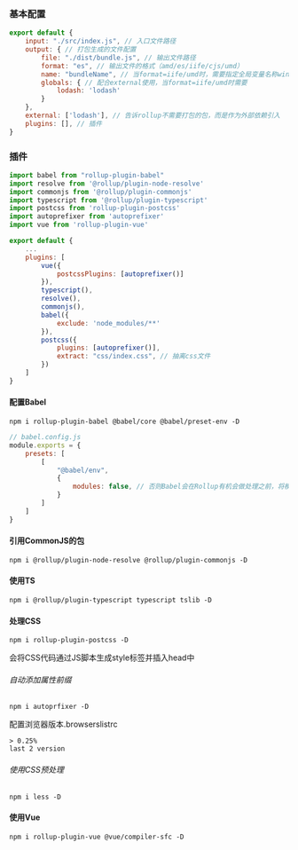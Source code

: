 ### 基本配置

```javascript
export default {
    input: "./src/index.js", // 入口文件路径
    output: { // 打包生成的文件配置
        file: "./dist/bundle.js", // 输出文件路径
        format: "es", // 输出文件的格式（amd/es/iife/cjs/umd）
        name: "bundleName", // 当format=iife/umd时，需要指定全局变量名称window.[name]
        globals: { // 配合external使用，当format=iife/umd时需要
            lodash: 'lodash'
        }
    },
    external: ['lodash'], // 告诉rollup不需要打包的包，而是作为外部依赖引入
    plugins: [], // 插件
}
```

### 插件

```javascript
import babel from "rollup-plugin-babel"
import resolve from '@rollup/plugin-node-resolve'
import commonjs from '@rollup/plugin-commonjs'
import typescript from '@rollup/plugin-typescript'
import postcss from 'rollup-plugin-postcss'
import autoprefixer from 'autoprefixer'
import vue from 'rollup-plugin-vue'

export default {
    ...
    plugins: [
        vue({
            postcssPlugins: [autoprefixer()]
        }),
        typescript(),
        resolve(),
        commonjs(),
        babel({ 
            exclude: 'node_modules/**' 
        }),
        postcss({
            plugins: [autoprefixer()],
            extract: "css/index.css", // 抽离css文件
        })
    ]
}
```

#### 配置Babel

`npm i rollup-plugin-babel @babel/core @babel/preset-env -D`

```js
// babel.config.js
module.exports = {
	presets: [
        [
            "@babel/env",
            {
                modules: false, // 否则Babel会在Rollup有机会做处理之前，将模块转成CommonJS，导致 Rollup的一些处理失败
            }
        ]
    ]
}
```

#### 引用CommonJS的包

`npm i @rollup/plugin-node-resolve @rollup/plugin-commonjs -D `

#### 使用TS

`npm i @rollup/plugin-typescript typescript tslib -D`

#### 处理CSS

`npm i rollup-plugin-postcss -D`

会将CSS代码通过JS脚本生成style标签并插入head中

###### 自动添加属性前缀

`npm i autoprfixer -D`

配置浏览器版本.browserslistrc

```
> 0.25%
last 2 version
```

###### 使用CSS预处理

`npm i less -D`

#### 使用Vue

`npm i rollup-plugin-vue @vue/compiler-sfc -D`